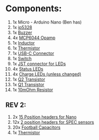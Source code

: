 # Components:

1. 1x Micro - Arduino Nano (Ben has)
2. 1x [ip5328](https://www.digipart.com/part/IP5328P)
3. 1x [Buzzer](https://www.digikey.com/en/products/detail/pui-audio-inc/AT-1127-ST-2-R/5011397)
4. 4x [MCP6044 Opamp](https://www.digikey.com/en/products/detail/microchip-technology/MCP6044-E-P/1098540)
5. 1x [Inductor](https://www.digikey.com/en/products/detail/abracon-llc/AMPLA5030S-2R2MT/12168435)
6. 1x [Thermistor](https://www.digikey.com/en/products/detail/mitsubishi-materials-u-s-a-corporation/TH20-3S104FT/12144110)
7. 1x [USB-C Connector](https://www.digikey.com/en/products/detail/gct/USB4110-GF-A/10384547)
8. 1x [Switch](https://www.digikey.com/en/products/detail/e-switch/EG1213/101735)
9. 1x [JST connector for LEDs](https://www.digikey.com/en/products/detail/jst-sales-america-inc/S3B-PH-K-S-LF-SN/926627)
10. 4x [Status LEDs](https://www.digikey.com/en/products/detail/inolux/INL-3AB30/7604618)
11. 4x [Charge LEDs (unless changed)](https://www.digikey.com/en/products/detail/qt-brightek-qtb/QBLP601-IW/4814655)
12. 1x [Q2 Transistor](https://www.digikey.com/en/products/detail/diodes-incorporated/DMN3404L-7/2052774?utm_adgroup=Semiconductor%20Modules&utm_source=google&utm_medium=cpc&utm_campaign=Dynamic%20Search_EN_Product&utm_term=&utm_content=Semiconductor%20Modules&gclid=CjwKCAiAoL6eBhA3EiwAXDom5mGIaRqLiyGtsB8SfC_R1fkG_G7rwErjXA1T7JVSGXi8-WUpq134sRoCopcQAvD_BwE)
13. 1x [Q1 Transistor](https://www.digikey.com/en/products/detail/alpha-omega-semiconductor-inc/AO3401A/1855773)
14. 1x [10mOhm Resistor](https://www.digikey.com/en/products/detail/koa-speer-electronics-inc/UR73D2ATTD10L0F/9845679)

## REV 2:
1. 2x [15 Position headers for Nano](https://www.digikey.com/en/products/detail/sullins-connector-solutions/PPTC151LFBN-RC/810153?utm_adgroup=Rectangular%20Connectors%20-%20Headers%2C%20Receptacles%2C%20Female%20Sockets&utm_source=google&utm_medium=cpc&utm_campaign=Shopping_Product_Connectors%2C%20Interconnects_NEW&utm_term=&utm_content=Rectangular%20Connectors%20-%20Headers%2C%20Receptacles%2C%20Female%20Sockets&gclid=Cj0KCQiAlKmeBhCkARIsAHy7WVs3b6SB1XrEz7m_S7QtjQTP1csOWLjT5X7waPIl4WZ6y9WHHwEIGK8aAiHHEALw_wcB)
2. 12x [2 position headers for SPEC sensors](https://www.digikey.com/en/products/detail/adam-tech/2RS1-02-G/9833032)
3. 20x [Football Capacitors](https://www.digikey.com/en/products/detail/rubycon/50YXJ100MT78X11-5/3134938)
4. 1x [Thermistor](https://www.digikey.com/en/products/detail/mitsubishi-materials-u-s-a-corporation/TH20-3S104FT/12144110)